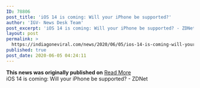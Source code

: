 ```yaml
---
ID: 78806
post_title: 'iOS 14 is coming: Will your iPhone be supported?'
author: 'IGV- News Desk Team'
post_excerpt: 'iOS 14 is coming: Will your iPhone be supported? - ZDNet'
layout: post
permalink: >
  https://indiagoneviral.com/news/2020/06/05/ios-14-is-coming-will-your-iphone-be-supported/78806/india-gone-viral/
published: true
post_date: 2020-06-05 04:24:11
---
```

<b>This news was originally published on</b> <a href="https://www.youtube.com/watch?v=23JUMowM2io" class="button purchase" rel="nofollow noopener noreferrer" target="_blank">Read More</a> <br/>iOS 14 is coming: Will your iPhone be supported? - ZDNet
